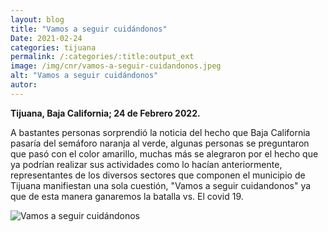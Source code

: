 ```yaml
---
layout: blog
title: "Vamos a seguir cuidándonos"
Date: 2021-02-24
categories: tijuana
permalink: /:categories/:title:output_ext
image: /img/cnr/vamos-a-seguir-cuidandonos.jpeg
alt: "Vamos a seguir cuidándonos"
autor:
---
```


**Tijuana, Baja California; 24 de Febrero 2022.** 

A bastantes personas sorprendió la noticia del hecho que Baja California pasaría del semáforo naranja al verde, algunas personas se preguntaron que pasó con el color amarillo, muchas más se alegraron por el hecho que ya podrían realizar sus actividades como lo hacían anteriormente, representantes de los diversos sectores que componen el municipio de Tijuana manifiestan una sola cuestión, "Vamos a seguir cuidandonos" ya que de esta manera ganaremos la batalla vs. El covid 19.



<div id="carouselExampleSlidesOnly" class="carousel slide" data-ride="carousel">
  <div class="carousel-inner">
    <div class="carousel-item active">
       <img class="d-block w-100" src="/img/cnr/vamos-a-seguir-cuidandonos.jpeg" loading="lazy"  alt="Vamos a seguir cuidándonos">
    </div>
  </div>
</div>